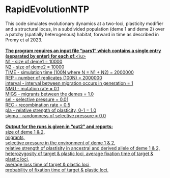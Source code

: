 # RapidEvolutionNTP

This code simulates evolutionary dynamics at a two-loci, plasticity modifier and a structural locus, in a subdivided population (deme 1 and deme 2) over a patchy (spatially heterogenous) habitat, forward in time as described in Promy et al 2023. <br> <br>
**<u>The program requires an input file “pars1” which contains a single entry (separated by enter) for each of:**<\u><br>
N1 - size of deme1 = 10000 <br>
N2 - size of deme2 = 10000<br>
TIME - simulation time (100N where N = N1 + N2) = 2000000 <br>
REP - number of replicates (100N)  = 2000000 <br>
interval - interval between migration occurs in generation = 1 <br>
NMU - mutation rate = 0.1 <br>
MIGS - migrants between the demes = 1.0 <br>
sel - selective pressure = 0.01 <br>
REC - recombination rate = 0.5 <br>
pla - relative strength of plasticity, 0-1 = 1.0 <br>
sigma - randomness of selective pressure = 0.0 <br>
 <br>
**Output for the runs is given in “out2” and reports:** <br>
size of deme 1 & 2,<br> migrants,<br> selective pressure in the environment of deme 1 & 2,<br> relative strength of plastisity in ancestral and derived allele of deme 1 & 2,<br> heterozygosity of target & plastic loci, average fixation time of target & plastic loci,<br> average loss time of target & plastic loci, <br> probability of fixation time of target & plastic loci.<br>
